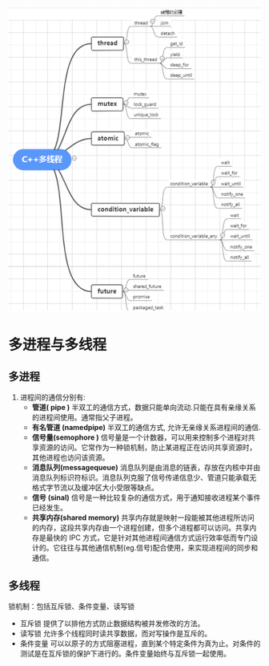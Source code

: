 <img src="./ConcurrencyImages/CppMultyThreads.png" width='x' height='x' ></img>
# 多进程与多线程
## 多进程
1. 进程间的通信分别有: 
    - **管道( pipe )**
      半双工的通信方式，数据只能单向流动.只能在具有亲缘关系的进程间使用。通常指父子进程。
    - **有名管道 (namedpipe)**
      半双工的通信方式, 允许无亲缘关系进程间的通信.
    - **信号量(semophore )**
      信号量是一个计数器，可以用来控制多个进程对共享资源的访问。它常作为一种锁机制，防止某进程正在访问共享资源时，其他进程也访问该资源。
   - **消息队列(messagequeue)**
    消息队列是由消息的链表，存放在内核中并由消息队列标识符标识。消息队列克服了信号传递信息少、管道只能承载无格式字节流以及缓冲区大小受限等缺点。
   - **信号 (sinal)**
    信号是一种比较复杂的通信方式，用于通知接收进程某个事件已经发生。
   - **共享内存(shared memory)**
    共享内存就是映射一段能被其他进程所访问的内存，这段共享内存由一个进程创建，但多个进程都可以访问。共享内存是最快的 IPC 方式，它是针对其他进程间通信方式运行效率低而专门设计的。它往往与其他通信机制(eg.信号)配合使用，来实现进程间的同步和通信。
## 多线程
锁机制：包括互斥锁、条件变量、读写锁
- 互斥锁
  提供了以排他方式防止数据结构被并发修改的方法。
- 读写锁
  允许多个线程同时读共享数据，而对写操作是互斥的。
- 条件变量
  可以以原子的方式阻塞进程，直到某个特定条件为真为止。对条件的测试是在互斥锁的保护下进行的。条件变量始终与互斥锁一起使用。
